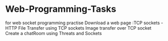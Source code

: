 # Web-Programming-Tasks
for web socket programming practise
Download a web page :TCP sockets - HTTP
File Transfer using TCP sockets
Image transfer over TCP socket
Create a chatRoom using Threats and Sockets   
